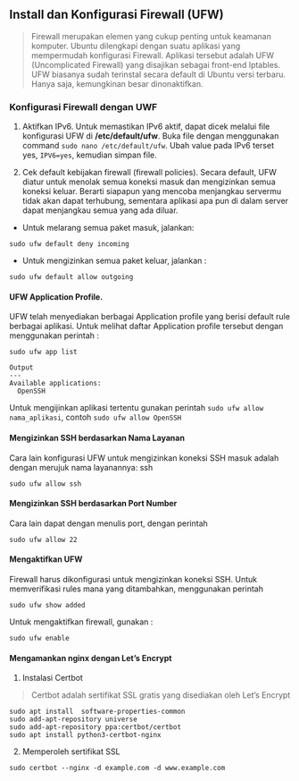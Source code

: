## Install dan Konfigurasi Firewall (UFW)

> Firewall merupakan elemen yang cukup penting untuk keamanan komputer. Ubuntu dilengkapi dengan suatu aplikasi yang mempermudah konfigurasi Firewall. Aplikasi tersebut adalah UFW (Uncomplicated Firewall) yang disajikan sebagai front-end Iptables. UFW biasanya sudah terinstal secara default di Ubuntu versi terbaru. Hanya saja, kemungkinan besar dinonaktifkan.

### Konfigurasi Firewall dengan UWF
1. Aktifkan IPv6. Untuk memastikan IPv6 aktif, dapat dicek melalui file konfigurasi UFW di **/etc/default/ufw**. Buka file dengan menggunakan command `sudo nano /etc/default/ufw`. Ubah value pada IPv6 terset yes, `IPV6=yes`, kemudian simpan file.

2. Cek default kebijakan firewall (firewall policies). Secara default, UFW diatur untuk menolak semua koneksi masuk dan mengizinkan semua koneksi keluar. Berarti siapapun yang mencoba menjangkau servermu tidak akan dapat terhubung, sementara aplikasi apa pun di dalam server dapat menjangkau semua yang ada diluar.

- Untuk melarang semua paket masuk, jalankan:
```
sudo ufw default deny incoming
```

- Untuk mengizinkan semua paket keluar, jalankan :
```
sudo ufw default allow outgoing
```

#### UFW Application Profile. 
UFW telah menyediakan berbagai Application profile yang berisi default rule berbagai aplikasi. Untuk melihat daftar Application profile tersebut dengan menggunakan perintah :
```
sudo ufw app list
```

```
Output
---
Available applications:
  OpenSSH
```

Untuk mengijinkan aplikasi tertentu gunakan perintah `sudo ufw allow nama_aplikasi`, contoh `sudo ufw allow OpenSSH`


#### Mengizinkan SSH berdasarkan Nama Layanan
Cara lain konfigurasi UFW untuk mengizinkan koneksi SSH masuk adalah dengan merujuk nama layanannya: ssh
```
sudo ufw allow ssh
```

#### Mengizinkan SSH berdasarkan Port Number
Cara lain dapat dengan menulis port, dengan perintah 
```
sudo ufw allow 22
```

#### Mengaktifkan UFW
Firewall harus dikonfigurasi untuk mengizinkan koneksi SSH. Untuk memverifikasi rules mana yang ditambahkan, menggunakan perintah
```
sudo ufw show added
```

Untuk mengaktifkan firewall, gunakan :
```
sudo ufw enable
```

#### Mengamankan nginx dengan Let’s Encrypt
1. Instalasi Certbot
> Certbot adalah sertifikat SSL gratis yang disediakan oleh Let’s Encrypt
```
sudo apt install  software-properties-common
sudo add-apt-repository universe
sudo add-apt-repository ppa:certbot/certbot
sudo apt install python3-certbot-nginx
```

2. Memperoleh sertifikat SSL
```
sudo certbot --nginx -d example.com -d www.example.com
```

